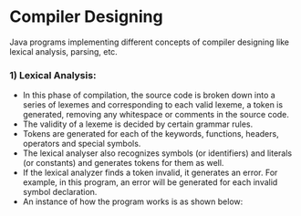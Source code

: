 # Compiler Designing
Java programs implementing different concepts of compiler designing like lexical analysis, parsing, etc.

### 1) Lexical Analysis: ###
- In this phase of compilation, the source code is broken down into a series of lexemes and corresponding to each valid lexeme, a token is generated, removing any whitespace or comments in the source code.
- The validity of a lexeme is decided by certain grammar rules.
- Tokens are generated for each of the keywords, functions, headers, operators and special symbols.
- The lexical analyser also recognizes symbols (or identifiers) and literals (or constants) and generates tokens for them as well. 
- If the lexical analyzer finds a token invalid, it generates an error. For example, in this program, an error will be generated for each invalid symbol declaration.
- An instance of how the program works is as shown below:
